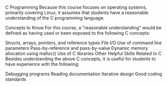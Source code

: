 C Programming
Because this course focuses on operating systems, primarily covering Linux, it assumes that students have a reasonable understanding of the C programming language.

Concepts to Know
For this course, a "reasonable understanding" would be defined as having used or been exposed to the following C concepts:

Structs, arrays, pointers, and reference types
File I/O
Use of command line parameters
Pass-by-reference and pass-by-value
Dynamic memory allocation using malloc()
Use of C libraries
Other Helpful Skills Related to C
Besides understanding the above C concepts, it is useful for students to have experience with the following:

Debugging programs
Reading documentation
Iterative design
Good coding standards